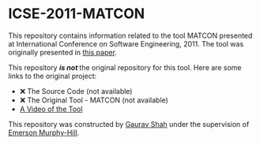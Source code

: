 # ICSE-2011-MATCON


This repository contains information related to the tool MATCON presented at International Conference on Software Engineering, 2011. The tool was originally presented in [this paper](http://dl.acm.org/citation.cfm?doid=1985793.1985981).

This repository <i><b>is not </i></b>the original repository for this tool. Here are some links to the original project:
* :x: The Source Code (not available)
* :x: The Original Tool - MATCON (not available)
* [A Video of the Tool](https://www.youtube.com/watch?v=OaPnxCS2nCY)

This repository was constructed by [Gaurav Shah](https://github.com/gshah2) under the supervision of [Emerson Murphy-Hill](https://github.com/CaptainEmerson).
